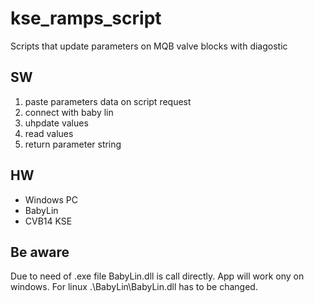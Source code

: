# kse_ramps_script
Scripts that update parameters on MQB valve blocks with diagostic

## SW
1. paste parameters data on script request
2. connect with baby lin
3. uhpdate values
4. read values
4. return parameter string


## HW
 - Windows PC
 - BabyLin
 - CVB14 KSE


## Be aware
Due to need of .exe file BabyLin.dll is call directly. App will work ony on windows. For linux .\BabyLin\BabyLin.dll has to be changed.